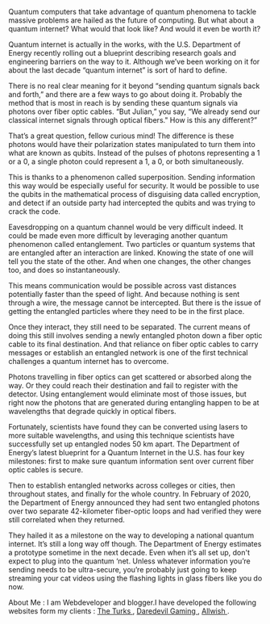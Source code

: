 Quantum computers that take advantage of quantum phenomena to tackle massive problems are hailed as the future of computing. But what about a quantum internet? What would that look like? And would it even be worth it? 

Quantum internet is actually in the works, with the U.S. Department of Energy recently rolling out a blueprint describing research goals and engineering barriers on the way to it. Although we’ve been working on it for about the last decade “quantum internet” is sort of hard to define. 

There is no real clear meaning for it beyond “sending quantum signals back and forth,” and there are a few ways to go about doing it. Probably the method that is most in reach is by sending these quantum signals via photons over fiber optic cables. “But Julian,” you say, “We already send our classical internet signals through optical fibers." How is this any different?” 

That’s a great question, fellow curious mind! The difference is these photons would have their polarization states manipulated to turn them into what are known as qubits. Instead of the pulses of photons representing a 1 or a 0, a single photon could represent a 1, a 0, or both simultaneously.

This is thanks to a phenomenon called superposition. Sending information this way would be especially useful for security. It would be possible to use the qubits in the mathematical process of disguising data called encryption, and detect if an outside party had intercepted the qubits and was trying to crack the code. 

Eavesdropping on a quantum channel would be very difficult indeed. It could be made even more difficult by leveraging another quantum phenomenon called entanglement. Two particles or quantum systems that are entangled after an interaction are linked. Knowing the state of one will tell you the state of the other. And when one changes, the other changes too, and does so instantaneously. 

This means communication would be possible across vast distances potentially faster than the speed of light. And because nothing is sent through a wire, the message cannot be intercepted. But there is the issue of getting the entangled particles where they need to be in the first place. 

Once they interact, they still need to be separated. The current means of doing this still involves sending a newly entangled photon down a fiber optic cable to its final destination. And that reliance on fiber optic cables to carry messages or establish an entangled network is one of the first technical challenges a quantum internet has to overcome. 

Photons travelling in fiber optics can get scattered or absorbed along the way. Or they could reach their destination and fail to register with the detector. Using entanglement would eliminate most of those issues, but right now the photons that are generated during entangling happen to be at wavelengths that degrade quickly in optical fibers. 

Fortunately, scientists have found they can be converted using lasers to more suitable wavelengths, and using this technique scientists have successfully set up entangled nodes 50 km apart. The Department of Energy’s latest blueprint for a Quantum Internet in the U.S. has four key milestones: first to make sure quantum information sent over current fiber optic cables is secure. 

Then to establish entangled networks across colleges or cities, then throughout states, and finally for the whole country. In February of 2020, the Department of Energy announced they had sent two entangled photons over two separate 42-kilometer fiber-optic loops and had verified they were still correlated when they returned. 

They hailed it as a milestone on the way to developing a national quantum internet. It’s still a long way off though. The Department of Energy estimates a prototype sometime in the next decade. Even when it’s all set up, don't expect to plug into the quantum ‘net. Unless whatever information you’re sending needs to be ultra-secure, you’re probably just going to keep streaming your cat videos using the flashing lights in glass fibers like you do now. 

About Me :
I am Webdeveloper and blogger.I have developed the following websites form my clients : <a href="https://theturks.in"> The Turks </a>, <a href="https://daredevilgaming.com"> Daredevil Gaming </a>, <a href = "https://allwish.me"> Allwish </a>.
